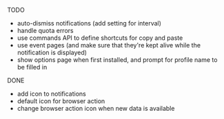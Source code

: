 TODO
- auto-dismiss notifications (add setting for interval)
- handle quota errors
- use commands API to define shortcuts for copy and paste
- use event pages (and make sure that they're kept alive while the notification is displayed)
- show options page when first installed, and prompt for profile name to be filled in

DONE
- add icon to notifications
- default icon for browser action
- change browser action icon when new data is available
